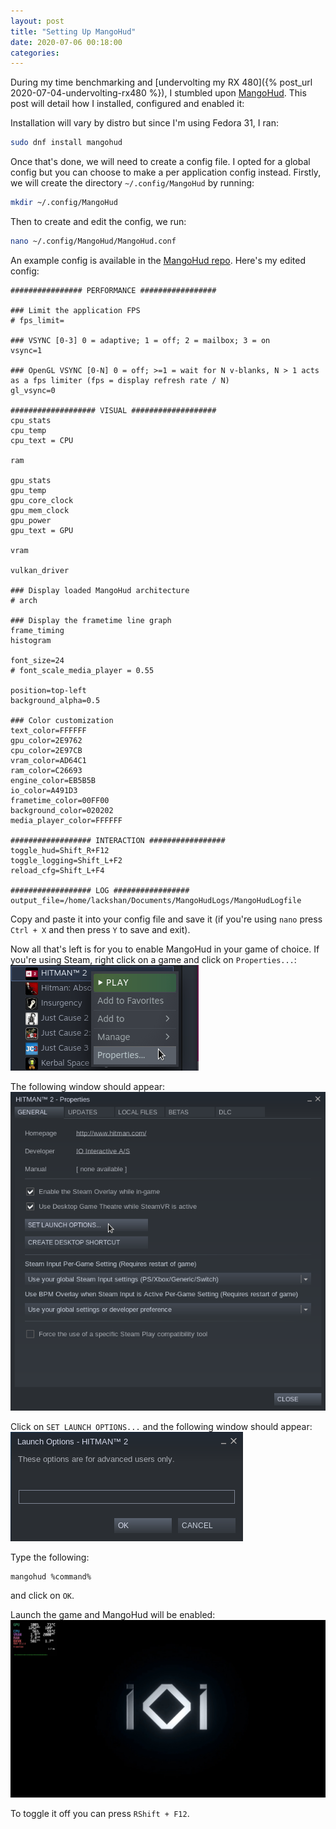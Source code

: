 ```yaml
---
layout: post
title: "Setting Up MangoHud"
date: 2020-07-06 00:18:00
categories: 
---
```

During my time benchmarking and [undervolting my RX 480]({% post_url 2020-07-04-undervolting-rx480 %}), I stumbled upon [MangoHud](https://github.com/flightlessmango/MangoHud). This post will detail how I installed, configured and enabled it:

Installation will vary by distro but since I'm using Fedora 31, I ran:
```bash
sudo dnf install mangohud
```


Once that's done, we will need to create a config file. I opted for a global config but you can choose to make a per application config instead. Firstly, we will create the directory ```~/.config/MangoHud``` by running:
```bash
mkdir ~/.config/MangoHud
```
Then to create and edit the config, we run:
```bash
nano ~/.config/MangoHud/MangoHud.conf
```


An example config is available in the [MangoHud repo](https://github.com/flightlessmango/MangoHud/blob/master/bin/MangoHud.conf). Here's my edited config:
```
################ PERFORMANCE #################

### Limit the application FPS
# fps_limit=

### VSYNC [0-3] 0 = adaptive; 1 = off; 2 = mailbox; 3 = on
vsync=1

### OpenGL VSYNC [0-N] 0 = off; >=1 = wait for N v-blanks, N > 1 acts as a fps limiter (fps = display refresh rate / N)
gl_vsync=0

################### VISUAL ###################
cpu_stats
cpu_temp
cpu_text = CPU

ram

gpu_stats
gpu_temp
gpu_core_clock
gpu_mem_clock
gpu_power
gpu_text = GPU

vram

vulkan_driver

### Display loaded MangoHud architecture
# arch

### Display the frametime line graph
frame_timing
histogram

font_size=24
# font_scale_media_player = 0.55

position=top-left
background_alpha=0.5

### Color customization
text_color=FFFFFF
gpu_color=2E9762
cpu_color=2E97CB
vram_color=AD64C1
ram_color=C26693
engine_color=EB5B5B
io_color=A491D3
frametime_color=00FF00
background_color=020202
media_player_color=FFFFFF

################## INTERACTION #################
toggle_hud=Shift_R+F12
toggle_logging=Shift_L+F2
reload_cfg=Shift_L+F4

################## LOG #################
output_file=/home/lackshan/Documents/MangoHudLogs/MangoHudLogfile
```
Copy and paste it into your config file and save it (if you're using ```nano``` press ```Ctrl + X``` and then press ```Y``` to save and exit).

Now all that's left is for you to enable MangoHud in your game of choice. If you're using Steam, right click on a game and click on ```Properties...```:
![game_properties](/assets/img/2020-07-04-setting-up-mangohud/game_properties.png)

The following window should appear:
![properties_window](/assets/img/2020-07-04-setting-up-mangohud/properties_window.png)


Click on ```SET LAUNCH OPTIONS...``` and the following window should appear:
![launch_options_window](/assets/img/2020-07-04-setting-up-mangohud/launch_options_window.png)

Type the following:
```
mangohud %command%
``` 
and click on ```OK```.

Launch the game and MangoHud will be enabled:
![hitman2_mangohud](/assets/img/2020-07-04-setting-up-mangohud/hitman2_mangohud.jpg)


To toggle it off you can press ```RShift + F12```.